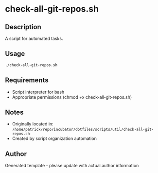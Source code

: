 # check-all-git-repos.sh

## Description
A script for automated tasks.

## Usage
```bash
./check-all-git-repos.sh
```

## Requirements
- Script interpreter for bash
- Appropriate permissions (chmod +x check-all-git-repos.sh)

## Notes
- Originally located in: `/home/patrick/repo/incubator/dotfiles/scripts/util/check-all-git-repos.sh`
- Created by script organization automation

## Author
Generated template - please update with actual author information
